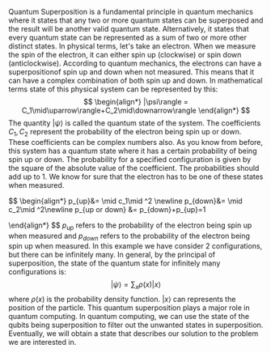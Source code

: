 <!---->
Quantum Superposition is a fundamental principle in quantum mechanics where it states that any two or more quantum states can be superposed and the result will be another valid quantum state. Alternatively, it states that every quantum state can be represented as a sum of two or more other distinct states.
In physical terms, let's take an electron. When we measure the spin of the electron, it can either spin up (clockwise) or spin down (anticlockwise). According to quantum mechanics, the electrons can have a superpositionof spin up and down  when not measured. This means that it can have a complex combination of both spin up and down.
In mathematical terms state of this physical system can be represented by this:
$$
\begin{align*}
|\psi\rangle = C_1\mid\uparrow\rangle+C_2\mid\downarrow\rangle
\end{align*}
$$
The quantity $|\psi\rangle$ is called the quantum state of the system. The coefficients $C_1, C_2$ represent the probability of the electron being spin up or down. These coefficients can be complex numbers also. As you know from before, this system has a quantum state where it has a certain probability of being spin up or down. The probability for a specified configuration is given by the square of the absolute value of the coefficient. The probabilities should add up to 1. We know for sure that the electron has to be one of these states when measured.

$$
\begin{align*}
p_{up}&= \mid c_1\mid ^2 \newline
p_{down}&= \mid c_2\mid ^2\newline
p_{up or down} &= p_{down}+p_{up}=1

\end{align*}
$$
$p_{up}$ refers to the probability of the electron being spin up when measured and $p_{down}$ refers to the probability of the electron being spin up when measured. In this example we have consider 2 configurations, but there can be infinitely many. In general, by the principal of superposition, the state of the quantum state for infinitely many configurations is:	
$$
|\psi\rangle = \sum_{x}\rho(x)|x\rangle
$$
where $\rho(x)$ is the probability density function. $|x\rangle$ can represents the position of the particle. This quantum superposition plays a major role in quantum computing. In quantum computing, we can use the state of the qubits being superposition to filter out the unwanted states in superposition.  Eventually, we will obtain a state that describes our solution to the problem we are interested in. 





